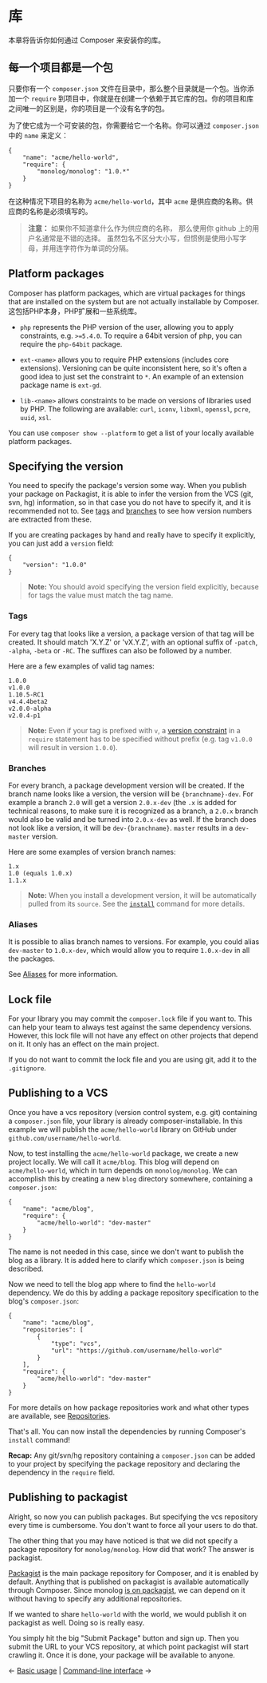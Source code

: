 # 库

本章将告诉你如何通过 Composer 来安装你的库。

## 每一个项目都是一个包

只要你有一个 `composer.json` 文件在目录中，那么整个目录就是一个包。当你添加一个 `require` 到项目中，你就是在创建一个依赖于其它库的包。你的项目和库之间唯一的区别是，你的项目是一个没有名字的包。

为了使它成为一个可安装的包，你需要给它一个名称。你可以通过 `composer.json` 中的 `name` 来定义：

    {
        "name": "acme/hello-world",
        "require": {
            "monolog/monolog": "1.0.*"
        }
    }

在这种情况下项目的名称为 `acme/hello-world`，其中 `acme` 是供应商的名称。供应商的名称是必须填写的。

> **注意：** 如果你不知道拿什么作为供应商的名称，
> 那么使用你 github 上的用户名通常是不错的选择。
> 虽然包名不区分大小写，但惯例是使用小写字母，并用连字符作为单词的分隔。

## Platform packages

Composer has platform packages, which are virtual packages for things that are installed on the system but are not actually installable by Composer. 这包括PHP本身，PHP扩展和一些系统库。

* `php` represents the PHP version of the user, allowing you to apply
   constraints, e.g. `>=5.4.0`. To require a 64bit version of php, you can
   require the `php-64bit` package.

* `ext-<name>` allows you to require PHP extensions (includes core
  extensions). Versioning can be quite inconsistent here, so it's often
  a good idea to just set the constraint to `*`.  An example of an extension
  package name is `ext-gd`.

* `lib-<name>` allows constraints to be made on versions of libraries used by
  PHP. The following are available: `curl`, `iconv`, `libxml`, `openssl`,
  `pcre`, `uuid`, `xsl`.

You can use `composer show --platform` to get a list of your locally available
platform packages.

## Specifying the version

You need to specify the package's version some way. When you publish your
package on Packagist, it is able to infer the version from the VCS (git, svn,
hg) information, so in that case you do not have to specify it, and it is
recommended not to. See [tags](#tags) and [branches](#branches) to see how
version numbers are extracted from these.

If you are creating packages by hand and really have to specify it explicitly,
you can just add a `version` field:

    {
        "version": "1.0.0"
    }

> **Note:** You should avoid specifying the version field explicitly, because
> for tags the value must match the tag name.

### Tags

For every tag that looks like a version, a package version of that tag will be
created. It should match 'X.Y.Z' or 'vX.Y.Z', with an optional suffix
of `-patch`, `-alpha`, `-beta` or `-RC`. The suffixes can also be followed by
a number.

Here are a few examples of valid tag names:

    1.0.0
    v1.0.0
    1.10.5-RC1
    v4.4.4beta2
    v2.0.0-alpha
    v2.0.4-p1

> **Note:** Even if your tag is prefixed with `v`, a [version constraint](01-basic-usage.md#package-versions)
> in a `require` statement has to be specified without prefix
> (e.g. tag `v1.0.0` will result in version `1.0.0`). 

### Branches

For every branch, a package development version will be created. If the branch
name looks like a version, the version will be `{branchname}-dev`. For example
a branch `2.0` will get a version `2.0.x-dev` (the `.x` is added for technical
reasons, to make sure it is recognized as a branch, a `2.0.x` branch would also
be valid and be turned into `2.0.x-dev` as well. If the branch does not look
like a version, it will be `dev-{branchname}`. `master` results in a
`dev-master` version.

Here are some examples of version branch names:

    1.x
    1.0 (equals 1.0.x)
    1.1.x

> **Note:** When you install a development version, it will be automatically
> pulled from its `source`. See the [`install`](03-cli.md#install) command
> for more details.

### Aliases

It is possible to alias branch names to versions. For example, you could alias
`dev-master` to `1.0.x-dev`, which would allow you to require `1.0.x-dev` in all
the packages.

See [Aliases](articles/aliases.md) for more information.

## Lock file

For your library you may commit the `composer.lock` file if you want to. This
can help your team to always test against the same dependency versions.
However, this lock file will not have any effect on other projects that depend
on it. It only has an effect on the main project.

If you do not want to commit the lock file and you are using git, add it to
the `.gitignore`.

## Publishing to a VCS

Once you have a vcs repository (version control system, e.g. git) containing a
`composer.json` file, your library is already composer-installable. In this
example we will publish the `acme/hello-world` library on GitHub under
`github.com/username/hello-world`.

Now, to test installing the `acme/hello-world` package, we create a new
project locally. We will call it `acme/blog`. This blog will depend on
`acme/hello-world`, which in turn depends on `monolog/monolog`. We can
accomplish this by creating a new `blog` directory somewhere, containing a
`composer.json`:

    {
        "name": "acme/blog",
        "require": {
            "acme/hello-world": "dev-master"
        }
    }

The name is not needed in this case, since we don't want to publish the blog
as a library. It is added here to clarify which `composer.json` is being
described.

Now we need to tell the blog app where to find the `hello-world` dependency.
We do this by adding a package repository specification to the blog's
`composer.json`:

    {
        "name": "acme/blog",
        "repositories": [
            {
                "type": "vcs",
                "url": "https://github.com/username/hello-world"
            }
        ],
        "require": {
            "acme/hello-world": "dev-master"
        }
    }

For more details on how package repositories work and what other types are
available, see [Repositories](05-repositories.md).

That's all. You can now install the dependencies by running Composer's
`install` command!

**Recap:** Any git/svn/hg repository containing a `composer.json` can be added
to your project by specifying the package repository and declaring the
dependency in the `require` field.

## Publishing to packagist

Alright, so now you can publish packages. But specifying the vcs repository
every time is cumbersome. You don't want to force all your users to do that.

The other thing that you may have noticed is that we did not specify a package
repository for `monolog/monolog`. How did that work? The answer is packagist.

[Packagist](https://packagist.org/) is the main package repository for
Composer, and it is enabled by default. Anything that is published on
packagist is available automatically through Composer. Since monolog
[is on packagist](https://packagist.org/packages/monolog/monolog), we can depend
on it without having to specify any additional repositories.

If we wanted to share `hello-world` with the world, we would publish it on
packagist as well. Doing so is really easy.

You simply hit the big "Submit Package" button and sign up. Then you submit
the URL to your VCS repository, at which point packagist will start crawling
it. Once it is done, your package will be available to anyone.

&larr; [Basic usage](01-basic-usage.md) |  [Command-line interface](03-cli.md) &rarr;

